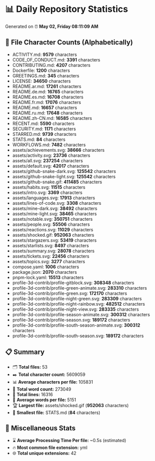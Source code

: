 # 📊 Daily Repository Statistics
Generated on ⏰ **May 02, Friday 08:11:09 AM**

## 📂 File Character Counts (Alphabetically)
- ACTIVITY.md: **9579** characters
- CODE_OF_CONDUCT.md: **3391** characters
- CONTRIBUTING.md: **4207** characters
- Dockerfile: **1200** characters
- GREETINGS.md: **345** characters
- LICENSE: **34650** characters
- README.ar.md: **17261** characters
- README.de.md: **16765** characters
- README.es.md: **16708** characters
- README.fr.md: **17076** characters
- README.md: **16657** characters
- README.ru.md: **17648** characters
- README.zh-CN.md: **16585** characters
- RECENT.md: **5590** characters
- SECURITY.md: **1171** characters
- STARRED.md: **9739** characters
- STATS.md: **84** characters
- WORKFLOWS.md: **7482** characters
- assets/achievements.svg: **38666** characters
- assets/activity.svg: **23736** characters
- assets/all.svg: **237254** characters
- assets/default.svg: **42017** characters
- assets/github-snake-dark.svg: **125542** characters
- assets/github-snake-light.svg: **125542** characters
- assets/github-snake.gif: **411485** characters
- assets/habits.svg: **11515** characters
- assets/intro.svg: **3369** characters
- assets/languages.svg: **17913** characters
- assets/lines-of-code.svg: **3308** characters
- assets/mine-dark.svg: **38492** characters
- assets/mine-light.svg: **38465** characters
- assets/notable.svg: **350751** characters
- assets/people.svg: **55506** characters
- assets/reactions.svg: **11029** characters
- assets/shocked.gif: **952063** characters
- assets/stargazers.svg: **53419** characters
- assets/starlists.svg: **8497** characters
- assets/summary.svg: **28078** characters
- assets/tickets.svg: **22456** characters
- assets/topics.svg: **3277** characters
- compose.yaml: **1006** characters
- package.json: **2070** characters
- pnpm-lock.yaml: **15513** characters
- profile-3d-contrib/profile-gitblock.svg: **308348** characters
- profile-3d-contrib/profile-green-animate.svg: **283310** characters
- profile-3d-contrib/profile-green.svg: **172170** characters
- profile-3d-contrib/profile-night-green.svg: **283309** characters
- profile-3d-contrib/profile-night-rainbow.svg: **482512** characters
- profile-3d-contrib/profile-night-view.svg: **283335** characters
- profile-3d-contrib/profile-season-animate.svg: **300312** characters
- profile-3d-contrib/profile-season.svg: **189172** characters
- profile-3d-contrib/profile-south-season-animate.svg: **300312** characters
- profile-3d-contrib/profile-south-season.svg: **189172** characters

## 📋 Summary
- 🗂️ **Total files:** 53
- ✒️ **Total character count:** 5609059
- 📊 **Average characters per file:** 105831
- 📝 **Total word count:** 273049
- 🧾 **Total lines:** 16316
- 📐 **Average words per file:** 5151
- 🏆 **Largest file:** assets/shocked.gif (**952063** characters)
- 🥉 **Smallest file:** STATS.md (**84** characters)

## 🌟 Miscellaneous Stats
- ⌛ **Average Processing Time Per file:** ~0.5s (estimated)
- 🔥 **Most common file extension:** yml
- 🌐 **Total unique extensions:** 42

